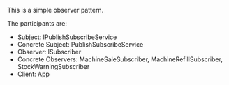 This is a simple observer pattern.

The participants are:
- Subject: IPublishSubscribeService
- Concrete Subject: PublishSubscribeService
- Observer: ISubscriber
- Concrete Observers: MachineSaleSubscriber, MachineRefillSubscriber, StockWarningSubscriber
- Client: App